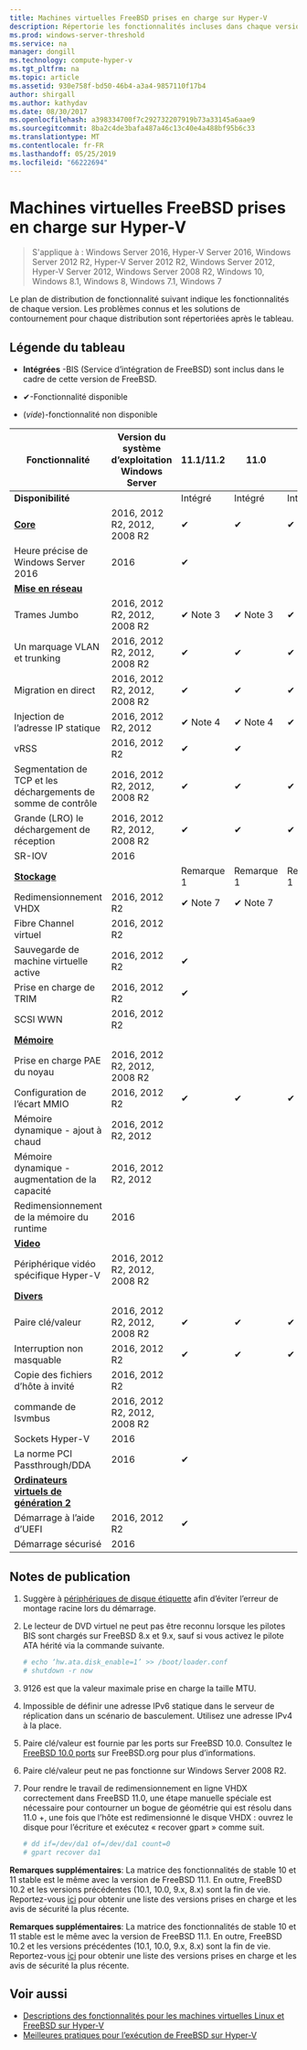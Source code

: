 ```yaml
---
title: Machines virtuelles FreeBSD prises en charge sur Hyper-V
description: Répertorie les fonctionnalités incluses dans chaque version et les services d’intégration Linux
ms.prod: windows-server-threshold
ms.service: na
manager: dongill
ms.technology: compute-hyper-v
ms.tgt_pltfrm: na
ms.topic: article
ms.assetid: 930e758f-bd50-46b4-a3a4-9857110f17b4
author: shirgall
ms.author: kathydav
ms.date: 08/30/2017
ms.openlocfilehash: a398334700f7c292732207919b73a33145a6aae9
ms.sourcegitcommit: 8ba2c4de3bafa487a46c13c40e4a488bf95b6c33
ms.translationtype: MT
ms.contentlocale: fr-FR
ms.lasthandoff: 05/25/2019
ms.locfileid: "66222694"
---
```

# <a name="supported-freebsd-virtual-machines-on-hyper-v"></a>Machines virtuelles FreeBSD prises en charge sur Hyper-V

>S'applique à : Windows Server 2016, Hyper-V Server 2016, Windows Server 2012 R2, Hyper-V Server 2012 R2, Windows Server 2012, Hyper-V Server 2012, Windows Server 2008 R2, Windows 10, Windows 8.1, Windows 8, Windows 7.1, Windows 7

Le plan de distribution de fonctionnalité suivant indique les fonctionnalités de chaque version. Les problèmes connus et les solutions de contournement pour chaque distribution sont répertoriées après le tableau.

## <a name="table-legend"></a>Légende du tableau

* **Intégrées** -BIS (Service d’intégration de FreeBSD) sont inclus dans le cadre de cette version de FreeBSD.

* &#10004;-Fonctionnalité disponible

* (*vide*)-fonctionnalité non disponible

|**Fonctionnalité**|**Version du système d’exploitation Windows Server**|**11.1/11.2**|**11.0**|**10.3**|**10.2**|**10.0 - 10.1**|**9.1 - 9.3, 8.4**|
|-|-|-|-|-|-|-|-|
|**Disponibilité**||Intégré|Intégré|Intégré|Intégré|Intégré|[Ports](https://svnweb.freebsd.org/ports/branches/2015Q1/emulators/hyperv-is/) |
|**[Core](Feature-Descriptions-for-Linux-and-FreeBSD-virtual-machines-on-Hyper-V.md#core)**|2016, 2012 R2, 2012, 2008 R2|&#10004;|&#10004;|&#10004;|&#10004;|&#10004;|&#10004; |
|Heure précise de Windows Server 2016|2016|&#10004;||||||
|**[Mise en réseau](Feature-Descriptions-for-Linux-and-FreeBSD-virtual-machines-on-Hyper-V.md#networking)**||||||||
|Trames Jumbo|2016, 2012 R2, 2012, 2008 R2|&#10004; Note 3|&#10004; Note 3|&#10004; Note 3|&#10004; Note 3|&#10004; Note 3|&#10004; Note 3|
|Un marquage VLAN et trunking|2016, 2012 R2, 2012, 2008 R2|&#10004;|&#10004;|&#10004;|&#10004;|&#10004;|&#10004;|
|Migration en direct|2016, 2012 R2, 2012, 2008 R2|&#10004;|&#10004;|&#10004;|&#10004;|&#10004;|&#10004;|
|Injection de l’adresse IP statique|2016, 2012 R2, 2012|&#10004; Note 4|&#10004; Note 4|&#10004; Note 4|&#10004; Note 4|&#10004; Note 4|&#10004;|
|vRSS|2016, 2012 R2|&#10004;|&#10004;|||||
|Segmentation de TCP et les déchargements de somme de contrôle|2016, 2012 R2, 2012, 2008 R2|&#10004;|&#10004;|&#10004;|&#10004;|||
|Grande (LRO) le déchargement de réception|2016, 2012 R2, 2012, 2008 R2|&#10004;|&#10004;|&#10004;||||
|SR-IOV|2016|||||||
|**[Stockage](Feature-Descriptions-for-Linux-and-FreeBSD-virtual-machines-on-Hyper-V.md#storage)**||Remarque 1|Remarque 1|Remarque 1|Remarque 1|Remarque 1, 2|Remarque 1, 2|
|Redimensionnement VHDX|2016, 2012 R2|&#10004; Note 7|&#10004; Note 7|||||
|Fibre Channel virtuel|2016, 2012 R2|||||||
|Sauvegarde de machine virtuelle active|2016, 2012 R2|&#10004;||||||
|Prise en charge de TRIM|2016, 2012 R2|&#10004;||||||
|SCSI WWN|2016, 2012 R2|||||||
|**[Mémoire](Feature-Descriptions-for-Linux-and-FreeBSD-virtual-machines-on-Hyper-V.md#memory)**||||||||
|Prise en charge PAE du noyau|2016, 2012 R2, 2012, 2008 R2|||||||
|Configuration de l’écart MMIO|2016, 2012 R2|&#10004;|&#10004;|&#10004;|&#10004;|&#10004;|&#10004;|
|Mémoire dynamique - ajout à chaud|2016, 2012 R2, 2012|||||||
|Mémoire dynamique - augmentation de la capacité|2016, 2012 R2, 2012|||||||
|Redimensionnement de la mémoire du runtime|2016|||||||
|**[Video](Feature-Descriptions-for-Linux-and-FreeBSD-virtual-machines-on-Hyper-V.md#video)**||||||||
|Périphérique vidéo spécifique Hyper-V|2016, 2012 R2, 2012, 2008 R2|||||||
|**[Divers](Feature-Descriptions-for-Linux-and-FreeBSD-virtual-machines-on-Hyper-V.md#miscellaneous)**||||||||
|Paire clé/valeur|2016, 2012 R2, 2012, 2008 R2|&#10004;|&#10004;|&#10004;|&#10004; Note 6|&#10004; Note 5, 6|&#10004; Note 6|
|Interruption non masquable|2016, 2012 R2|&#10004;|&#10004;|&#10004;|&#10004;|&#10004;|&#10004;|
|Copie des fichiers d’hôte à invité|2016, 2012 R2|||||||
|commande de lsvmbus|2016, 2012 R2, 2012, 2008 R2|||||||
|Sockets Hyper-V|2016|||||||
|La norme PCI Passthrough/DDA|2016|&#10004;||||||
|**[Ordinateurs virtuels de génération 2](Feature-Descriptions-for-Linux-and-FreeBSD-virtual-machines-on-Hyper-V.md#generation-2-virtual-machines)**||||||||
|Démarrage à l’aide d’UEFI|2016, 2012 R2|&#10004;||||||
|Démarrage sécurisé|2016|||||||

## <a name="BKMK_notes"></a>Notes de publication

1. Suggère à [périphériques de disque étiquette]( https://www.freebsd.org/doc/handbook/geom-glabel.html) afin d’éviter l’erreur de montage racine lors du démarrage.

2. Le lecteur de DVD virtuel ne peut pas être reconnu lorsque les pilotes BIS sont chargés sur FreeBSD 8.x et 9.x, sauf si vous activez le pilote ATA hérité via la commande suivante.
    ```sh
    # echo ‘hw.ata.disk_enable=1’ >> /boot/loader.conf
    # shutdown -r now
    ```

3. 9126 est que la valeur maximale prise en charge la taille MTU.

4. Impossible de définir une adresse IPv6 statique dans le serveur de réplication dans un scénario de basculement. Utilisez une adresse IPv4 à la place.

5. Paire clé/valeur est fournie par les ports sur FreeBSD 10.0. Consultez le [FreeBSD 10.0 ports](https://svnweb.freebsd.org/ports/branches/2015Q1/emulators/hyperv-is/) sur FreeBSD.org pour plus d’informations.

6. Paire clé/valeur peut ne pas fonctionne sur Windows Server 2008 R2.

7. Pour rendre le travail de redimensionnement en ligne VHDX correctement dans FreeBSD 11.0, une étape manuelle spéciale est nécessaire pour contourner un bogue de géométrie qui est résolu dans 11.0 +, une fois que l’hôte est redimensionné le disque VHDX : ouvrez le disque pour l’écriture et exécutez « recover gpart » comme suit.
    ```sh
    # dd if=/dev/da1 of=/dev/da1 count=0
    # gpart recover da1
    ```
**Remarques supplémentaires**: La matrice des fonctionnalités de stable 10 et 11 stable est le même avec la version de FreeBSD 11.1. En outre, FreeBSD 10.2 et les versions précédentes (10.1, 10.0, 9.x, 8.x) sont la fin de vie. Reportez-vous [ici](https://security.freebsd.org/) pour obtenir une liste des versions prises en charge et les avis de sécurité la plus récente.

**Remarques supplémentaires**: La matrice des fonctionnalités de stable 10 et 11 stable est le même avec la version de FreeBSD 11.1. En outre, FreeBSD 10.2 et les versions précédentes (10.1, 10.0, 9.x, 8.x) sont la fin de vie. Reportez-vous [ici](https://security.freebsd.org/) pour obtenir une liste des versions prises en charge et les avis de sécurité la plus récente.

## <a name="see-also"></a>Voir aussi

* [Descriptions des fonctionnalités pour les machines virtuelles Linux et FreeBSD sur Hyper-V](Feature-Descriptions-for-Linux-and-FreeBSD-virtual-machines-on-Hyper-V.md)
* [Meilleures pratiques pour l’exécution de FreeBSD sur Hyper-V](Best-practices-for-running-FreeBSD-on-Hyper-V.md)
